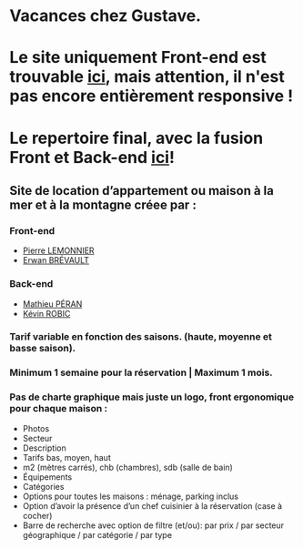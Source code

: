 # Vacances chez Gustave.
# Le site uniquement Front-end est trouvable [ici](https://erwanbrev.github.io/ClubVacances/), mais attention, il n'est pas encore entièrement responsive !
# Le repertoire final, avec la fusion Front et Back-end [ici](https://github.com/Kero3333/ClubVacances)!

## Site de location d’appartement ou maison à la mer et à la montagne créee par :

### Front-end
* [Pierre LEMONNIER](https://github.com/PierreL35120)
* [Erwan BRÉVAULT](https://github.com/erwanbrev)

### Back-end
* [Mathieu PÉRAN](https://github.com/Mathieu-URA)
* [Kévin ROBIC](https://github.com/Kero3333)

### Tarif variable en fonction des saisons. (haute, moyenne et basse saison).
### Minimum 1 semaine pour la réservation | Maximum 1 mois.
### Pas de charte graphique mais juste un logo, front ergonomique pour chaque maison :

* Photos
* Secteur
* Description
* Tarifs bas, moyen, haut
* m2 (mètres carrés), chb (chambres), sdb (salle de bain)
* Équipements
* Catégories
* Options pour toutes les maisons : ménage, parking inclus
* Option d’avoir la présence d’un chef cuisinier à la réservation (case à cocher)
* Barre de recherche avec option de filtre (et/ou): par prix / par secteur géographique / par catégorie / par type